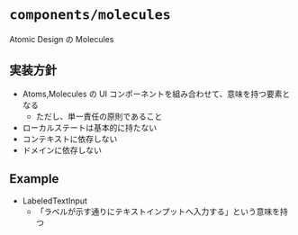 # `components/molecules`

Atomic Design の Molecules

## 実装方針

- Atoms,Molecules の UI コンポーネントを組み合わせて、意味を持つ要素となる
  - ただし、単一責任の原則であること
- ローカルステートは基本的に持たない
- コンテキストに依存しない
- ドメインに依存しない

## Example

- LabeledTextInput
  - 「ラベルが示す通りにテキストインプットへ入力する」という意味を持つ
